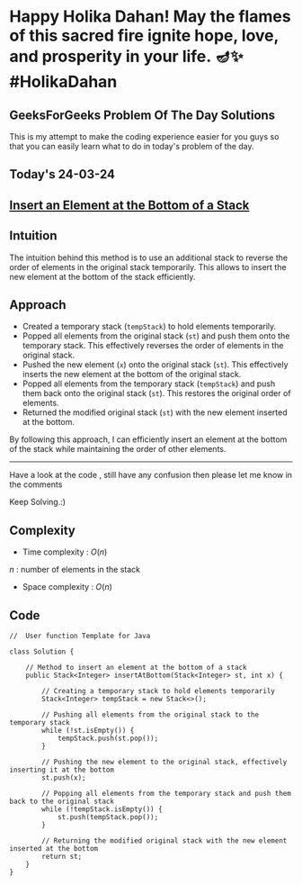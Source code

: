 # Happy Holika Dahan! May the flames of this sacred fire ignite hope, love, and prosperity in your life. 🪔✨ #HolikaDahan

## GeeksForGeeks Problem Of The Day Solutions

This is my attempt to make the coding experience easier for you guys so that you can easily learn what to do in today's problem of the day.

## Today's 24-03-24 

## [Insert an Element at the Bottom of a Stack](https://www.geeksforgeeks.org/problems/insert-an-element-at-the-bottom-of-a-stack/1)

## Intuition
The intuition behind this method is to use an additional stack to reverse the order of elements in the original stack temporarily. This allows to insert the new element at the bottom of the stack efficiently.

## Approach

- Created a temporary stack (`tempStack`) to hold elements temporarily.
- Popped all elements from the original stack (`st`) and push them onto the temporary stack. This effectively reverses the order of elements in the original stack.
- Pushed the new element (`x`) onto the original stack (`st`). This effectively inserts the new element at the bottom of the original stack.
- Popped all elements from the temporary stack (`tempStack`) and push them back onto the original stack (`st`). This restores the original order of elements.
- Returned the modified original stack (`st`) with the new element inserted at the bottom.

By following this approach, I can efficiently insert an element at the bottom of the stack while maintaining the order of other elements.

---
Have a look at the code , still have any confusion then please let me know in the comments

Keep Solving.:)

## Complexity
- Time complexity : $O( n )$
<!-- Add your time complexity here, e.g. $$O())$$ -->
$n$ : number of elements in the stack
- Space complexity : $O( n )$
<!-- Add your space complexity here, e.g. $$O(n)$$ -->

## Code

```
//  User function Template for Java

class Solution {
    
    // Method to insert an element at the bottom of a stack
    public Stack<Integer> insertAtBottom(Stack<Integer> st, int x) {
        
        // Creating a temporary stack to hold elements temporarily
        Stack<Integer> tempStack = new Stack<>();
        
        // Pushing all elements from the original stack to the temporary stack
        while (!st.isEmpty()) {
            tempStack.push(st.pop());
        }
        
        // Pushing the new element to the original stack, effectively inserting it at the bottom
        st.push(x);
        
        // Popping all elements from the temporary stack and push them back to the original stack
        while (!tempStack.isEmpty()) {
            st.push(tempStack.pop());
        }
        
        // Returning the modified original stack with the new element inserted at the bottom
        return st;
    }
} 	
```
